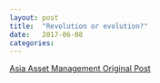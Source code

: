 ```yaml
---
layout: post
title:  "Revolution or evolution?"
date:   2017-06-08
categories:
---
```


[Asia Asset Management Original Post](https://www.asiaasset.com/aam/2017-06/0617_EC.aspx)
